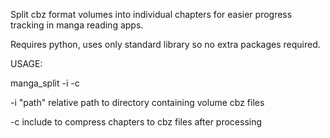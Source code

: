Split cbz format volumes into individual chapters for easier progress tracking in manga reading apps.

Requires python, uses only standard library so no extra packages required.


USAGE:

manga_split -i <path> -c

-i "path"        relative path to directory containing volume cbz files

-c               include to compress chapters to cbz files after processing
